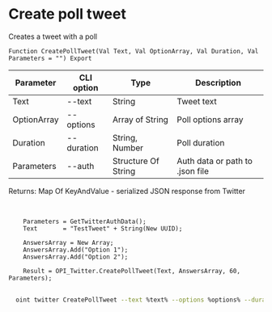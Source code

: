 ﻿---
sidebar_position: 5
---

# Create poll tweet
 Creates a tweet with a poll



`Function CreatePollTweet(Val Text, Val OptionArray, Val Duration, Val Parameters = "") Export`

  | Parameter | CLI option | Type | Description |
  |-|-|-|-|
  | Text | --text | String | Tweet text |
  | OptionArray | --options | Array of String | Poll options array |
  | Duration | --duration | String, Number | Poll duration |
  | Parameters | --auth | Structure Of String | Auth data or path to .json file |

  
  Returns:  Map Of KeyAndValue - serialized JSON response from Twitter

<br/>




```bsl title="Code example"
    Parameters = GetTwitterAuthData();
    Text       = "TestTweet" + String(New UUID);

    AnswersArray = New Array;
    AnswersArray.Add("Option 1");
    AnswersArray.Add("Option 2");

    Result = OPI_Twitter.CreatePollTweet(Text, AnswersArray, 60, Parameters);
```



```sh title="CLI command example"
    
  oint twitter CreatePollTweet --text %text% --options %options% --duration %duration% --auth %auth%

```

```json title="Result"

```
